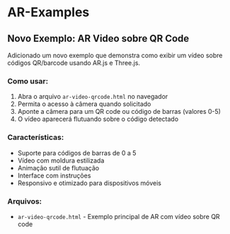 # AR-Examples

## Novo Exemplo: AR Video sobre QR Code

Adicionado um novo exemplo que demonstra como exibir um vídeo sobre códigos QR/barcode usando AR.js e Three.js.

### Como usar:
1. Abra o arquivo `ar-video-qrcode.html` no navegador
2. Permita o acesso à câmera quando solicitado
3. Aponte a câmera para um QR code ou código de barras (valores 0-5)
4. O vídeo aparecerá flutuando sobre o código detectado

### Características:
- Suporte para códigos de barras de 0 a 5
- Vídeo com moldura estilizada
- Animação sutil de flutuação
- Interface com instruções
- Responsivo e otimizado para dispositivos móveis

### Arquivos:
- `ar-video-qrcode.html` - Exemplo principal de AR com vídeo sobre QR code
